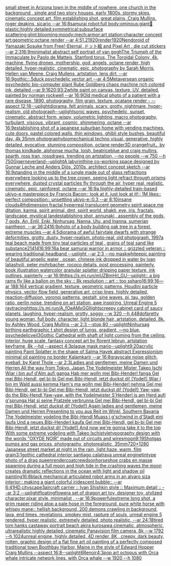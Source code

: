 [small street in Arizona town in the middle of nowhere, one church in the background , single and two story houses, early 1800s, stormy skies, cinematic concept art, film establishing shot, great plains, Craig Mullins, roger deakins, sicario --ar 16:8](https://www.ebank.nz/aiartgenerator?category=small%2520street%2520in%2520Arizona%2520town%2520in%2520the%2520middle%2520of%2520nowhere%2C%2520one%2520church%2520in%2520the%2520background%2520%2C%2520single%2520and%2520two%2520story%2520houses%2C%2520early%25201800s%2C%2520stormy%2520skies%2C%2520cinematic%2520concept%2520art%2C%2520film%2520establishing%2520shot%2C%2520great%2520plains%2C%2520Craig%2520Mullins%2C%2520roger%2520deakins%2C%2520sicario%2520--ar%252016%3A8)[samurai robot:full body:ominous:giant🤘plastic:highly detailed:symmetrical:subsurface scattering:glint:blooming:moody:mech:armor:art station:character concept art:geometric:octane render --ar 4:5](https://www.ebank.nz/aiartgenerator?category=samurai%2520robot%3Afull%2520body%3Aominous%3Agiant%F0%9F%A4%98plastic%3Ahighly%2520detailed%3Asymmetrical%3Asubsurface%2520scattering%3Aglint%3Ablooming%3Amoody%3Amech%3Aarmor%3Aart%2520station%3Acharacter%2520concept%2520art%3Ageometric%3Aoctane%2520render%2520--ar%25204%3A5)[1.2](https://www.ebank.nz/aiartgenerator?category=1.2)[1920](https://www.ebank.nz/aiartgenerator?category=1920)[render](https://www.ebank.nz/aiartgenerator?category=render)[1920](https://www.ebank.nz/aiartgenerator?category=1920)[Nendoroid of Yamazaki Sosuke from Free!-Eternal ,ドット絵 and Pixel Art , die cut stickers --ar 2:3](https://www.ebank.nz/aiartgenerator?category=Nendoroid%2520of%2520Yamazaki%2520Sosuke%2520from%2520Free%21-Eternal%2520%2C%E3%83%89%E3%83%83%E3%83%88%E7%B5%B5%2520and%2520Pixel%2520Art%2520%2C%2520die%2520cut%2520stickers%2520--ar%25202%3A3)[16:9](https://www.ebank.nz/aiartgenerator?category=16%3A9)[minimalist abstract self portrait of van gogh](https://www.ebank.nz/aiartgenerator?category=minimalist%2520abstract%2520self%2520portrait%2520of%2520van%2520gogh)[The Triumph of the Immaculate by Paolo de Matteis, Stanford torus, The Toroidal Colony, 4k, machine, flying drones, mothership, god, angels, octane render, high detailed, hyper-realistic, cinematic, epic, photography by Sarah Morris, Hellen van Meene, Craig Mullens, artstation, lens dirt, --ar 16:9](https://www.ebank.nz/aiartgenerator?category=The%2520Triumph%2520of%2520the%2520Immaculate%2520by%2520Paolo%2520de%2520Matteis%2C%2520Stanford%2520torus%2C%2520The%2520Toroidal%2520Colony%2C%25204k%2C%2520machine%2C%2520flying%2520drones%2C%2520mothership%2C%2520god%2C%2520angels%2C%2520octane%2520render%2C%2520high%2520detailed%2C%2520hyper-realistic%2C%2520cinematic%2C%2520epic%2C%2520photography%2520by%2520Sarah%2520Morris%2C%2520Hellen%2520van%2520Meene%2C%2520Craig%2520Mullens%2C%2520artstation%2C%2520lens%2520dirt%2C%2520--ar%252016%3A9)[gothic::.5](https://www.ebank.nz/aiartgenerator?category=gothic%3A%3A.5)[duck psychedelic vector art --ar 4:5](https://www.ebank.nz/aiartgenerator?category=duck%2520psychedelic%2520vector%2520art%2520--ar%25204%3A5)[Metaverse](https://www.ebank.nz/aiartgenerator?category=Metaverse)[an organic psychedelic bio-computer plant Rube Goldberg chaos machine rich colored ink, detailed —ar 9:16](https://www.ebank.nz/aiartgenerator?category=an%2520organic%2520psychedelic%2520bio-computer%2520plant%2520Rube%2520Goldberg%2520chaos%2520machine%2520rich%2520colored%2520ink%2C%2520detailed%2520%E2%80%94ar%25209%3A16)[20:9](https://www.ebank.nz/aiartgenerator?category=20%3A9)[3:2](https://www.ebank.nz/aiartgenerator?category=3%3A2)[white paint on canvas, texture, UV, detailed, painted by norman rockwell --ar 16:9](https://www.ebank.nz/aiartgenerator?category=white%2520paint%2520on%2520canvas%2C%2520texture%2C%2520UV%2C%2520detailed%2C%2520painted%2520by%2520norman%2520rockwell%2520--ar%252016%3A9)[Old medical photo of a patient with a rare disease, 1890, photography, film grain, texture, ocatane render - --aspect 12:16](https://www.ebank.nz/aiartgenerator?category=Old%2520medical%2520photo%2520of%2520a%2520patient%2520with%2520a%2520rare%2520disease%2C%25201890%2C%2520photography%2C%2520film%2520grain%2C%2520texture%2C%2520ocatane%2520render%2520-%2520--aspect%252012%3A16)[--uplight](https://www.ebank.nz/aiartgenerator?category=--uplight)[diorama, felt animals, scary, grotty, nightmare, hyper-realism, old photograph](https://www.ebank.nz/aiartgenerator?category=diorama%2C%2520felt%2520animals%2C%2520scary%2C%2520grotty%2C%2520nightmare%2C%2520hyper-realism%2C%2520old%2520photograph)[--uplight](https://www.ebank.nz/aiartgenerator?category=--uplight)[sonic waves, psychedelic, sunset, cinematic, abstract form, wispy, volumetric lighting, macro photography, turbulant, viscous, vibrant, cosmic, shimmering, octane --ar 16:9](https://www.ebank.nz/aiartgenerator?category=sonic%2520waves%2C%2520psychedelic%2C%2520sunset%2C%2520cinematic%2C%2520abstract%2520form%2C%2520wispy%2C%2520volumetric%2520lighting%2C%2520macro%2520photography%2C%2520turbulant%2C%2520viscous%2C%2520vibrant%2C%2520cosmic%2C%2520shimmering%2C%2520octane%2520--ar%252016%3A9)[establishing shot of a japanese suburban home with vending machines, cute doors, pastel colored walls, thin windows, ghibli style bushes, beautiful day, 4k 35mm photography](https://www.ebank.nz/aiartgenerator?category=establishing%2520shot%2520of%2520a%2520japanese%2520suburban%2520home%2520with%2520vending%2520machines%2C%2520cute%2520doors%2C%2520pastel%2520colored%2520walls%2C%2520thin%2520windows%2C%2520ghibli%2520style%2520bushes%2C%2520beautiful%2520day%2C%25204k%252035mm%2520photography)[biomechanical techno visual, generative, highly detailed, evocative, stunning composition, octane render](https://www.ebank.nz/aiartgenerator?category=biomechanical%2520techno%2520visual%2C%2520generative%2C%2520highly%2520detailed%2C%2520evocative%2C%2520stunning%2520composition%2C%2520octane%2520render)[3D orangefruit，by thomas kindkade, alphonse mucha, loish, beatriceblue and craig mullins, sparth, ross tran, rossdraws, trending on artstation, --no people --w 750 --h 750](https://www.ebank.nz/aiartgenerator?category=3D%2520orangefruit%EF%BC%8Cby%2520thomas%2520kindkade%2C%2520alphonse%2520mucha%2C%2520loish%2C%2520beatriceblue%2520and%2520craig%2520mullins%2C%2520sparth%2C%2520ross%2520tran%2C%2520rossdraws%2C%2520trending%2520on%2520artstation%2C%2520--no%2520people%2520--w%2520750%2520--h%2520750)[Giger](https://www.ebank.nz/aiartgenerator?category=Giger)[neverland](https://www.ebank.nz/aiartgenerator?category=neverland)[--uplight](https://www.ebank.nz/aiartgenerator?category=--uplight)[A labyrinthine co-working space designed by Gunnar Leche and Anders Diös, 2010s, architect concept sketch --ar 16:9](https://www.ebank.nz/aiartgenerator?category=A%2520labyrinthine%2520co-working%2520space%2520designed%2520by%2520Gunnar%2520Leche%2520and%2520Anders%2520Di%C3%B6s%2C%25202010s%2C%2520architect%2520concept%2520sketch%2520--ar%252016%3A9)[standing in the middle of a jungle made out of glass refractions everywhere looking up to the tree crown, seeing light refract through prisms everywhere, dusted crystal particles fly through the air, hyper real, realistic, cinematic, epic, rainforest, octane —ar 16:9](https://www.ebank.nz/aiartgenerator?category=standing%2520in%2520the%2520middle%2520of%2520a%2520jungle%2520made%2520out%2520of%2520glass%2520refractions%2520everywhere%2520looking%2520up%2520to%2520the%2520tree%2520crown%2C%2520seeing%2520light%2520refract%2520through%2520prisms%2520everywhere%2C%2520dusted%2520crystal%2520particles%2520fly%2520through%2520the%2520air%2C%2520hyper%2520real%2C%2520realistic%2C%2520cinematic%2C%2520epic%2C%2520rainforest%2C%2520octane%2520%E2%80%94ar%252016%3A9)[a highly-detailed train-based ukiyo-e masterpiece by Francis Bacon:: look at it. just look at it!:: 1M likes:: perfect composition:: unsettling ukiyo-e::0.3 --ar 8:10](https://www.ebank.nz/aiartgenerator?category=a%2520highly-detailed%2520train-based%2520ukiyo-e%2520masterpiece%2520by%2520Francis%2520Bacon%3A%3A%2520look%2520at%2520it.%2520just%2520look%2520at%2520it%21%3A%3A%25201M%2520likes%3A%3A%2520perfect%2520composition%3A%3A%2520unsettling%2520ukiyo-e%3A%3A0.3%2520--ar%25208%3A10)[insane clouds](https://www.ebank.nz/aiartgenerator?category=insane%2520clouds)[4thdimension,fractal,hyperreal,translucent,geometry,spirit,space,meditation, karma, spirit animal, dmt, spirit world, shakti, eye, iris, fractals, landscape, mystical land](https://www.ebank.nz/aiartgenerator?category=4thdimension%2Cfractal%2Chyperreal%2Ctranslucent%2Cgeometry%2Cspirit%2Cspace%2Cmeditation%2C%2520karma%2C%2520spirit%2520animal%2C%2520dmt%2C%2520spirit%2520world%2C%2520shakti%2C%2520eye%2C%2520iris%2C%2520fractals%2C%2520landscape%2C%2520mystical%2520land)[establishing shot, annunaki ,  assembly of the gods, 7 gods, An, Enlil, Enki, Ninhursag, Nanna, Utu, and Inanna, sumerian pantheon, --ar 36:24](https://www.ebank.nz/aiartgenerator?category=establishing%2520shot%2C%2520annunaki%2520%2C%2520%2520assembly%2520of%2520the%2520gods%2C%25207%2520gods%2C%2520An%2C%2520Enlil%2C%2520Enki%2C%2520Ninhursag%2C%2520Nanna%2C%2520Utu%2C%2520and%2520Inanna%2C%2520sumerian%2520pantheon%2C%2520--ar%252036%3A24)[16:9](https://www.ebank.nz/aiartgenerator?category=16%3A9)[photo of a body building oak tree in a forest, extreme muscles —ar 4:5](https://www.ebank.nz/aiartgenerator?category=photo%2520of%2520a%2520body%2520building%2520oak%2520tree%2520in%2520a%2520forest%2C%2520extreme%2520muscles%2520%E2%80%94ar%25204%3A5)[diorama of awful fairytale dwarfs with strange deformities, grotty, dusty, hyper-realism, photo-real, old photograph, 1997](https://www.ebank.nz/aiartgenerator?category=diorama%2520of%2520awful%2520fairytale%2520dwarfs%2520with%2520strange%2520deformities%2C%2520grotty%2C%2520dusty%2C%2520hyper-realism%2C%2520photo-real%2C%2520old%2520photograph%2C%25201997)[a teal beach made from tiny teal particles of teal , grains of teal sand like substance](https://www.ebank.nz/aiartgenerator?category=a%2520teal%2520beach%2520made%2520from%2520tiny%2520teal%2520particles%2520of%2520teal%2520%2C%2520grains%2520of%2520teal%2520sand%2520like%2520substance)[21414](https://www.ebank.nz/aiartgenerator?category=21414)[16:9](https://www.ebank.nz/aiartgenerator?category=16%3A9)[9:16](https://www.ebank.nz/aiartgenerator?category=9%3A16)[a bear samurai warrior in armor :: grizzled veteran :: wearing traditional headband --uplight --ar 2:3 --no mask](https://www.ebank.nz/aiartgenerator?category=a%2520bear%2520samurai%2520warrior%2520in%2520armor%2520%3A%3A%2520grizzled%2520veteran%2520%3A%3A%2520wearing%2520traditional%2520headband%2520--uplight%2520--ar%25202%3A3%2520--no%2520mask)[white](https://www.ebank.nz/aiartgenerator?category=white)[epic painting of beautiful angelic water , ocean, chinese ink dropped in water by ivan laliashvili, peter mohrbacher, rococo details, post processing, painterly, book illustration watercolor granular splatter dripping paper texture, ink outlines, painterly  --ar 16:9](https://www.ebank.nz/aiartgenerator?category=epic%2520painting%2520of%2520beautiful%2520angelic%2520water%2520%2C%2520ocean%2C%2520chinese%2520ink%2520dropped%2520in%2520water%2520by%2520ivan%2520laliashvili%2C%2520peter%2520mohrbacher%2C%2520rococo%2520details%2C%2520post%2520processing%2C%2520painterly%2C%2520book%2520illustration%2520watercolor%2520granular%2520splatter%2520dripping%2520paper%2520texture%2C%2520ink%2520outlines%2C%2520painterly%2520%2520--ar%252016%3A9)[<https://s.mj.run/mUZBmHrl_GU>](https://www.ebank.nz/aiartgenerator?category=%3Chttps%3A//s.mj.run/mUZBmHrl_GU%3E)[--uplight](https://www.ebank.nz/aiartgenerator?category=--uplight)[:: a big rams fly like a ballon on the sky :: 8k resolution :: art :: too ssharp](https://www.ebank.nz/aiartgenerator?category=%3A%3A%2520a%2520big%2520rams%2520fly%2520like%2520a%2520ballon%2520on%2520the%2520sky%2520%3A%3A%25208k%2520resolution%2520%3A%3A%2520art%2520%3A%3A%2520too%2520ssharp)[16:9](https://www.ebank.nz/aiartgenerator?category=16%3A9)[9:16](https://www.ebank.nz/aiartgenerator?category=9%3A16)[—ar 188:164 vertical gradient, texture, geometric patterns, Houdini particle physics, vector flow field, generative art, crisp lines, highly detailed, reaction-diffusion, voronoi patterns, gestalt, sine waves, pi, tau, golden ratio, perlin noise, trending on art station, awe inspiring, Unreal Engine 5 raytracing](https://www.ebank.nz/aiartgenerator?category=%E2%80%94ar%2520188%3A164%2520vertical%2520gradient%2C%2520texture%2C%2520geometric%2520patterns%2C%2520Houdini%2520particle%2520physics%2C%2520vector%2520flow%2520field%2C%2520generative%2520art%2C%2520crisp%2520lines%2C%2520highly%2520detailed%2C%2520reaction-diffusion%2C%2520voronoi%2520patterns%2C%2520gestalt%2C%2520sine%2520waves%2C%2520pi%2C%2520tau%2C%2520golden%2520ratio%2C%2520perlin%2520noise%2C%2520trending%2520on%2520art%2520station%2C%2520awe%2520inspiring%2C%2520Unreal%2520Engine%25205%2520raytracing)[<https://s.mj.run/A_fOeAMxGGI>](https://www.ebank.nz/aiartgenerator?category=%3Chttps%3A//s.mj.run/A_fOeAMxGGI%3E)[lights](https://www.ebank.nz/aiartgenerator?category=lights)[creepy cabinet card of saucy planets, laughing, hyper-realism, grotty, soggy --w 320 --h 448](https://www.ebank.nz/aiartgenerator?category=creepy%2520cabinet%2520card%2520of%2520saucy%2520planets%2C%2520laughing%2C%2520hyper-realism%2C%2520grotty%2C%2520soggy%2520--w%2520320%2520--h%2520448)[dof](https://www.ebank.nz/aiartgenerator?category=dof)[pretty young woman, full body, character, light blonde hair, artstation, detailed, 8k, by Ashley Wood, Craig Mullins --ar 2:3 --stop 80 --uplight](https://www.ebank.nz/aiartgenerator?category=pretty%2520young%2520woman%2C%2520full%2520body%2C%2520character%2C%2520light%2520blonde%2520hair%2C%2520artstation%2C%2520detailed%2C%25208k%2C%2520by%2520Ashley%2520Wood%2C%2520Craig%2520Mullins%2520--ar%25202%3A3%2520--stop%252080%2520--uplight)[Ninhursag birthing earth](https://www.ebank.nz/aiartgenerator?category=Ninhursag%2520birthing%2520earth)[graphic t shirt design of lungs, gradient, —no blue, psychedelic](https://www.ebank.nz/aiartgenerator?category=graphic%2520t%2520shirt%2520design%2520of%2520lungs%2C%2520gradient%2C%2520%E2%80%94no%2520blue%2C%2520psychedelic)[veil](https://www.ebank.nz/aiartgenerator?category=veil)[3](https://www.ebank.nz/aiartgenerator?category=3)[Gothic Cathedral  with shaft of light coming from the ceiling, interior, huge scale, fantasy concept art by florent lebrun, artstation keyframe, 8k --hd --aspect 4:3](https://www.ebank.nz/aiartgenerator?category=Gothic%2520Cathedral%2520%2520with%2520shaft%2520of%2520light%2520coming%2520from%2520the%2520ceiling%2C%2520interior%2C%2520huge%2520scale%2C%2520fantasy%2520concept%2520art%2520by%2520florent%2520lebrun%2C%2520artstation%2520keyframe%2C%25208k%2520--hd%2520--aspect%25204%3A3)[plague mask mario](https://www.ebank.nz/aiartgenerator?category=plague%2520mask%2520mario)[--uplight](https://www.ebank.nz/aiartgenerator?category=--uplight)[9:20](https://www.ebank.nz/aiartgenerator?category=9%3A20)[acrylic painting Paint Splatter in the shape of Salma Hayek abstract Expressionism minimal oil painting no border Kalamkarir --ar 16:8](https://www.ebank.nz/aiartgenerator?category=acrylic%2520painting%2520Paint%2520Splatter%2520in%2520the%2520shape%2520of%2520Salma%2520Hayek%2520abstract%2520Expressionism%2520minimal%2520oil%2520painting%2520no%2520border%2520Kalamkarir%2520--ar%252016%3A8)[grayscale noise glitch, eyeball, by Karel Thole --ar 2:3](https://www.ebank.nz/aiartgenerator?category=grayscale%2520noise%2520glitch%2C%2520eyeball%2C%2520by%2520Karel%2520Thole%2520--ar%25202%3A3)[Ladies and gentlemen, meine Damen und Herren All the way from Tokyo, Japan The Yodelmeister Mister Takeo Ischi Wiar i bin auf d'Alm aufi ganga Hab mer wolln mei Bibi-Henderl fanga Gel mei Bibi-Hendl, gel bi-bi Gel mei Bibi-Hendl, jetzt duckst di! (Yodel!) Wiar i bin im Wald aussi kemma Ham's ma wolln mei Bibi-Henderl nehma Gel mei Bibi-Hendl, gel bi-bi Gel mei Bibi-Hendl, jetzt duckst di! (Yodel!) Yaw-yaw, do the Bibi-Hendl Yaw-yaw, with the Yodelmeister S'Henderl is am Herd aufi g'sprunga Hat si seine Pratzele verbrunna Gel mei Bibi-Hendl, gel bi-bi Gel mei Bibi-Hendl, jetzt duckst di! (Yodel!) Again ladies and gentlemen, meine Damen und Herren Presenting to you aus Reit im Winkl, Southern Bavaria The Yodelmeister yodeling the Bibi-Hendl Muass i g'schwind in d'Stadt eini laufa Und a neues Bibi-Henderl kaufa Gel mei Bibi-Hendl, gel bi-bi Gel mei Bibi-Hendl, jetzt duckst di! (Yodel!) And now we're gonna take it to the top With some extreme yodeling with Takeo Ischi](https://www.ebank.nz/aiartgenerator?category=Ladies%2520and%2520gentlemen%2C%2520meine%2520Damen%2520und%2520Herren%2520All%2520the%2520way%2520from%2520Tokyo%2C%2520Japan%2520The%2520Yodelmeister%2520Mister%2520Takeo%2520Ischi%2520Wiar%2520i%2520bin%2520auf%2520d%27Alm%2520aufi%2520ganga%2520Hab%2520mer%2520wolln%2520mei%2520Bibi-Henderl%2520fanga%2520Gel%2520mei%2520Bibi-Hendl%2C%2520gel%2520bi-bi%2520Gel%2520mei%2520Bibi-Hendl%2C%2520jetzt%2520duckst%2520di%21%2520%28Yodel%21%29%2520Wiar%2520i%2520bin%2520im%2520Wald%2520aussi%2520kemma%2520Ham%27s%2520ma%2520wolln%2520mei%2520Bibi-Henderl%2520nehma%2520Gel%2520mei%2520Bibi-Hendl%2C%2520gel%2520bi-bi%2520Gel%2520mei%2520Bibi-Hendl%2C%2520jetzt%2520duckst%2520di%21%2520%28Yodel%21%29%2520Yaw-yaw%2C%2520do%2520the%2520Bibi-Hendl%2520Yaw-yaw%2C%2520with%2520the%2520Yodelmeister%2520S%27Henderl%2520is%2520am%2520Herd%2520aufi%2520g%27sprunga%2520Hat%2520si%2520seine%2520Pratzele%2520verbrunna%2520Gel%2520mei%2520Bibi-Hendl%2C%2520gel%2520bi-bi%2520Gel%2520mei%2520Bibi-Hendl%2C%2520jetzt%2520duckst%2520di%21%2520%28Yodel%21%29%2520Again%2520ladies%2520and%2520gentlemen%2C%2520meine%2520Damen%2520und%2520Herren%2520Presenting%2520to%2520you%2520aus%2520Reit%2520im%2520Winkl%2C%2520Southern%2520Bavaria%2520The%2520Yodelmeister%2520yodeling%2520the%2520Bibi-Hendl%2520Muass%2520i%2520g%27schwind%2520in%2520d%27Stadt%2520eini%2520laufa%2520Und%2520a%2520neues%2520Bibi-Henderl%2520kaufa%2520Gel%2520mei%2520Bibi-Hendl%2C%2520gel%2520bi-bi%2520Gel%2520mei%2520Bibi-Hendl%2C%2520jetzt%2520duckst%2520di%21%2520%28Yodel%21%29%2520And%2520now%2520we%27re%2520gonna%2520take%2520it%2520to%2520the%2520top%2520With%2520some%2520extreme%2520yodeling%2520with%2520Takeo%2520Ischi)[style](https://www.ebank.nz/aiartgenerator?category=style)[typography design with the words "OXYDE NOIR" made out of circuits and wires](https://www.ebank.nz/aiartgenerator?category=typography%2520design%2520with%2520the%2520words%2520%22OXYDE%2520NOIR%22%2520made%2520out%2520of%2520circuits%2520and%2520wires)[moon](https://www.ebank.nz/aiartgenerator?category=moon)[9:19](https://www.ebank.nz/aiartgenerator?category=9%3A19)[Shot](https://www.ebank.nz/aiartgenerator?category=Shot)[gas pumps and gas prices, photography, photorealistic, 35mm](https://www.ebank.nz/aiartgenerator?category=gas%2520pumps%2520and%2520gas%2520prices%2C%2520photography%2C%2520photorealistic%2C%252035mm)[720×1280 Japanese street market at night in the rain, light haze, warm, film grain](https://www.ebank.nz/aiartgenerator?category=720%C3%971280%2520Japanese%2520street%2520market%2520at%2520night%2520in%2520the%2520rain%2C%2520light%2520haze%2C%2520warm%2C%2520film%2520grain)[3:1](https://www.ebank.nz/aiartgenerator?category=3%3A1)[gothic cathedral interior santiago calatrava unreal engine](https://www.ebank.nz/aiartgenerator?category=gothic%2520cathedral%2520interior%2520santiago%2520calatrava%2520unreal%2520engine)[tintype photo of a drag queen](https://www.ebank.nz/aiartgenerator?category=tintype%2520photo%2520of%2520a%2520drag%2520queen)[render](https://www.ebank.nz/aiartgenerator?category=render)[coat](https://www.ebank.nz/aiartgenerator?category=coat)[crewdson](https://www.ebank.nz/aiartgenerator?category=crewdson)[horseshoe crabs en masse spawning during a full moon and high tide in the crashing waves the moon creates dramatic reflections in the ocean with light and shadow oil painting](https://www.ebank.nz/aiartgenerator?category=horseshoe%2520crabs%2520en%2520masse%2520spawning%2520during%2520a%2520full%2520moon%2520and%2520high%2520tide%2520in%2520the%2520crashing%2520waves%2520the%2520moon%2520creates%2520dramatic%2520reflections%2520in%2520the%2520ocean%2520with%2520light%2520and%2520shadow%2520oil%2520painting)[16:8](https://www.ebank.nz/aiartgenerator?category=16%3A8)[black mechanical articulated robot arms in an alvaro siza interior:: making a giant colorful  iridescent bubble:: --ar 6:4](https://www.ebank.nz/aiartgenerator?category=black%2520mechanical%2520articulated%2520robot%2520arms%2520in%2520an%2520alvaro%2520siza%2520interior%3A%3A%2520making%2520a%2520giant%2520colorful%2520%2520iridescent%2520bubble%3A%3A%2520--ar%25206%3A4)[1](https://www.ebank.nz/aiartgenerator?category=1)[HD,](https://www.ebank.nz/aiartgenerator?category=HD%2C)[cityscape](https://www.ebank.nz/aiartgenerator?category=cityscape)[3](https://www.ebank.nz/aiartgenerator?category=3)[aircraft carrier :: Ivan Shishkin style :: Maximum detail :: --ar 3:2 --uplight](https://www.ebank.nz/aiartgenerator?category=aircraft%2520carrier%2520%3A%3A%2520Ivan%2520Shishkin%2520style%2520%3A%3A%2520Maximum%2520detail%2520%3A%3A%2520--ar%25203%3A2%2520--uplight)[floating](https://www.ebank.nz/aiartgenerator?category=floating)[flower](https://www.ebank.nz/aiartgenerator?category=flower)[a set of dragon art toy, designer toy ,stylized character,pixar style, minimalist , --ar 16:9](https://www.ebank.nz/aiartgenerator?category=a%2520set%2520of%2520dragon%2520art%2520toy%2C%2520designer%2520toy%2520%2Cstylized%2520character%2Cpixar%2520style%2C%2520minimalist%2520%2C%2520--ar%252016%3A9)[powerful](https://www.ebank.nz/aiartgenerator?category=powerful)[extreme long shot, a grim reaper  riding atop a pale hose in the foreground, pure white horse with whispy mane:: hellish background, 200 demons crawling in background, lava, end times, revelations, smokey mist, rapture of souls, unreal engine 5 rendered, hyper realistic,  extremely detailed,  photo realistic,  --ar 24:18](https://www.ebank.nz/aiartgenerator?category=extreme%2520long%2520shot%2C%2520a%2520grim%2520reaper%2520%2520riding%2520atop%2520a%2520pale%2520hose%2520in%2520the%2520foreground%2C%2520pure%2520white%2520horse%2520with%2520whispy%2520mane%3A%3A%2520hellish%2520background%2C%2520200%2520demons%2520crawling%2520in%2520background%2C%2520lava%2C%2520end%2520times%2C%2520revelations%2C%2520smokey%2520mist%2C%2520rapture%2520of%2520souls%2C%2520unreal%2520engine%25205%2520rendered%2C%2520hyper%2520realistic%2C%2520%2520extremely%2520detailed%2C%2520%2520photo%2520realistic%2C%2520%2520--ar%252024%3A18)[tired tom hanks castaway portrait beach akira kurosawa cinematic, atmospheric, ultrarealistic highly detailed, cinematic Panavision film camera, 8k --w 1792 --h 1024](https://www.ebank.nz/aiartgenerator?category=tired%2520tom%2520hanks%2520castaway%2520portrait%2520beach%2520akira%2520kurosawa%2520cinematic%2C%2520atmospheric%2C%2520ultrarealistic%2520highly%2520detailed%2C%2520cinematic%2520Panavision%2520film%2520camera%2C%25208k%2520--w%25201792%2520--h%25201024)[unreal engine, highly detailed, 4D render, 8K , creepy, dark beauty, rotten, graphic design of a flat fine art oil painting of a perfectly composed traditional town Boothbay Harbor, Maine in the style of Edward Hopper Craig Mullins --aspect 16:8](https://www.ebank.nz/aiartgenerator?category=unreal%2520engine%2C%2520highly%2520detailed%2C%25204D%2520render%2C%25208K%2520%2C%2520creepy%2C%2520dark%2520beauty%2C%2520rotten%2C%2520graphic%2520design%2520of%2520a%2520flat%2520fine%2520art%2520oil%2520painting%2520of%2520a%2520perfectly%2520composed%2520traditional%2520town%2520Boothbay%2520Harbor%2C%2520Maine%2520in%2520the%2520style%2520of%2520Edward%2520Hopper%2520Craig%2520Mullins%2520--aspect%252016%3A8)[--uplight](https://www.ebank.nz/aiartgenerator?category=--uplight)[6](https://www.ebank.nz/aiartgenerator?category=6)[Renoir](https://www.ebank.nz/aiartgenerator?category=Renoir)[4:3](https://www.ebank.nz/aiartgenerator?category=4%3A3)[](https://www.ebank.nz/aiartgenerator?category=)[pop art octopus with Orca whale intricate network lines, with Orca whale  --w 1920 --h 1080](https://www.ebank.nz/aiartgenerator?category=pop%2520art%2520octopus%2520with%2520Orca%2520whale%2520intricate%2520network%2520lines%2C%2520with%2520Orca%2520whale%2520%2520--w%25201920%2520--h%25201080)